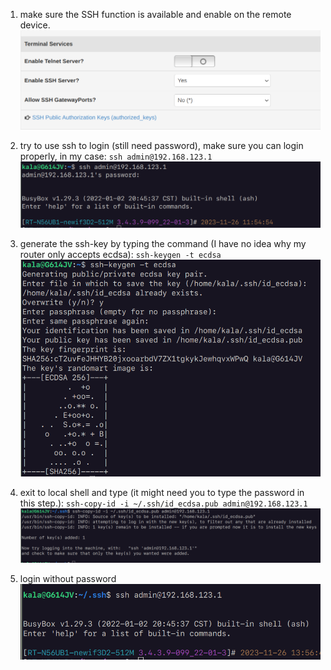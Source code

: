 1. make sure the SSH function is available and enable on the remote device.
   ![image](./images/1.png)

2. try to use ssh to login (still need password), make sure you can login properly, in my case:
   `ssh admin@192.168.123.1`
   ![image](./images/2.png)

3. generate the ssh-key by typing the command (I have no idea why my router only accepts ecdsa):
   `ssh-keygen -t ecdsa`
   ![image](./images/3.png)

4. exit to local shell and type (it might need you to type the password in this step.):
   `ssh-copy-id -i ~/.ssh/id_ecdsa.pub admin@192.168.123.1`
   ![image](./images/4.png)

5. login without password
   ![image](./images/5.png)
